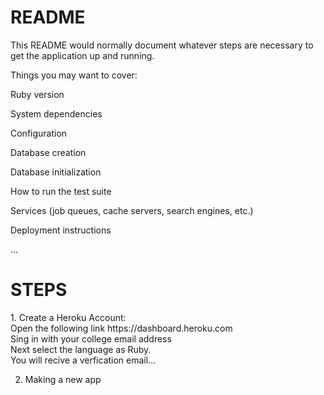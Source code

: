 # README
 
This README would normally document whatever steps are necessary to get the application up and running.

Things you may want to cover:

Ruby version

System dependencies

Configuration

Database creation

Database initialization

How to run the test suite

Services (job queues, cache servers, search engines, etc.)

Deployment instructions

...

<h1>STEPS</h1>
1. Create a Heroku Account: <br>
Open the following link https://dashboard.heroku.com<br>
Sing in with your college email address <br>
Next select the language as Ruby.<br>
You will recive a verfication email...

2. Making a new app


